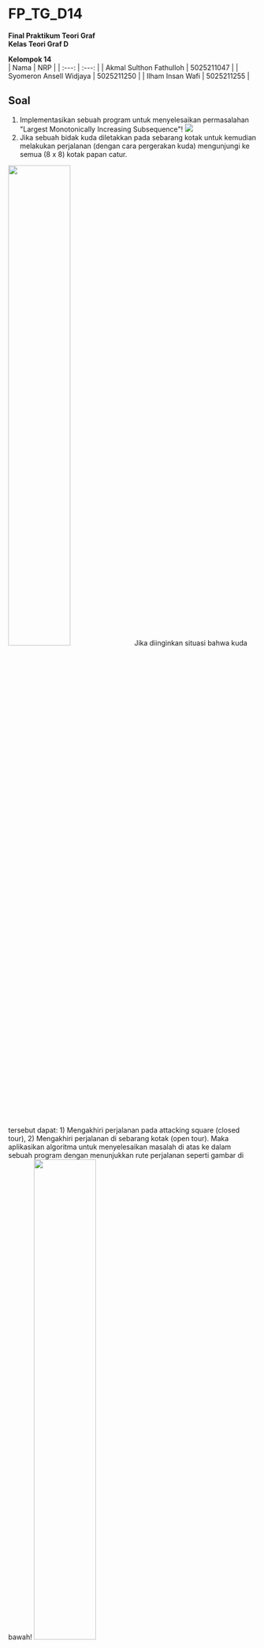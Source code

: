 # FP_TG_D14
**Final Praktikum Teori Graf**  
**Kelas Teori Graf D**  

**Kelompok 14**  
| Nama | NRP |
| :---: | :---: |
| Akmal Sulthon Fathulloh | 5025211047 |
| Syomeron Ansell Widjaya | 5025211250 |
| Ilham Insan Wafi | 5025211255 |

## Soal

1. Implementasikan sebuah program untuk menyelesaikan permasalahan "Largest Monotonically Increasing Subsequence"!  <img src="https://github.com/afsulthon/FP_TG_D14/assets/107914177/5a7b1133-525c-4b21-80db-7cde2c05bfe0">
2. Jika sebuah bidak kuda diletakkan pada sebarang kotak untuk kemudian melakukan perjalanan (dengan cara pergerakan kuda) mengunjungi ke semua (8 x 8) kotak papan catur.  
<img src="https://github.com/afsulthon/FP_TG_D14/assets/107914177/1fbe757f-009d-489a-aebf-fc8d42fb0591" width="50%">  
Jika diinginkan situasi bahwa kuda tersebut dapat: 1) Mengakhiri perjalanan pada attacking square (closed tour), 2) Mengakhiri perjalanan di sebarang kotak (open tour).  
Maka aplikasikan algoritma untuk menyelesaikan masalah di atas ke dalam sebuah program dengan menunjukkan rute perjalanan seperti gambar di bawah!  
<img src="https://github.com/afsulthon/FP_TG_D14/assets/107914177/037e46c4-70bc-40f5-85c9-38332410a63d" width="50%">